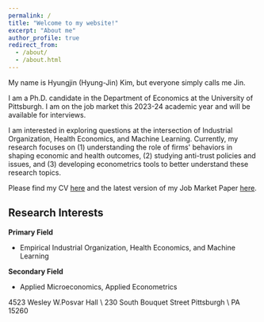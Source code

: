 ```yaml
---
permalink: /
title: "Welcome to my website!"
excerpt: "About me"
author_profile: true
redirect_from: 
  - /about/
  - /about.html
---
```



My name is Hyungjin (Hyung-Jin) Kim, but everyone simply calls me Jin. 

I am a Ph.D. candidate in the Department of Economics at the University of Pittsburgh. I am on the job market this 2023-24 academic year and will be available for interviews.

I am interested in exploring questions at the intersection of Industrial Organization, Health Economics, and Machine Learning. Currently, my research focuses on (1) understanding the role of firms' behaviors in shaping economic and health outcomes, (2) studying anti-trust policies and issues, and (3) developing econometrics tools to better understand these research topics.

Please find my CV [here](https://www.dropbox.com/scl/fi/3115ihdkydrrqj4yoband/CV_HJ_Kim.pdf?rlkey=7iy8c5wu03mzavgt6czom6i3d&dl=0) and the latest version of my Job Market Paper [here](https://www.dropbox.com/scl/fi/87rbv5kq5t2sxymz6acva/JMP_HJ_Kim.pdf?rlkey=fhs1hggnb6vmu2u9ncymn67u6&dl=0).


<h2>Research Interests</h2>

 <strong>Primary Field</strong>
 - Empirical Industrial Organization, Health Economics, and Machine Learning

 <strong>Secondary Field</strong>
 - Applied Microeconomics, Applied Econometrics






4523 Wesley W.Posvar Hall \\
230 South Bouquet Street Pittsburgh \\
PA 15260
